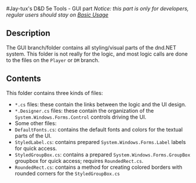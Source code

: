 #Jay-tux's D&D 5e Tools - GUI part
*Notice: this part is only for developers, regular users should stay on [Basic Usage](https://github.com/jay-tux/dnd.NET)*

## Description
The GUI branch/folder contains all styling/visual parts of the dnd.NET system.
This folder is not really for the logic, and most logic calls are done to the files on the ``Player`` or ``DM`` branch.
## Contents
This folder contains three kinds of files:
 * ``*.cs`` files: these contain the links between the logic and the UI design.  
 * ``*.Designer.cs`` files: these contain the organization of the ``System.Windows.Forms.Control`` controls driving the UI.  
 * Some other files:  
  * ``DefaultFonts.cs``: contains the default fonts and colors for the textual parts of the UI.  
  * ``StyledLabel.cs``: contains prepared ``System.Windows.Forms.Label`` labels for quick access.  
  * ``StyledGroupBox.cs``: contains a prepared ``System.Windows.Forms.GroupBox`` groupbox for quick access; requires ``RoundedRect.cs``.
  * ``RoundedRect.cs``: contains a method for creating colored borders with rounded corners for the ``StyledGroupBox.cs``
